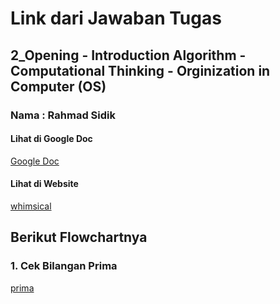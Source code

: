 # Link dari Jawaban Tugas

## 2_Opening - Introduction Algorithm - Computational Thinking - Orginization in Computer (OS)

### Nama : Rahmad Sidik

#### Lihat di Google Doc

[Google Doc](https://www.petanikode.com/ "Lihat di Google Doc")

#### Lihat di Website

[whimsical](https://whimsical.com/lampu-dan-tombol-8hcCCdxyCq8VDoJt4rCBgR "Lihat Website whimsical.com")

## Berikut Flowchartnya

### 1. Cek Bilangan Prima

[prima](https://whimsical.com/lampu-dan-tombol-8hcCCdxyCq8VDoJt4rCBgR)
